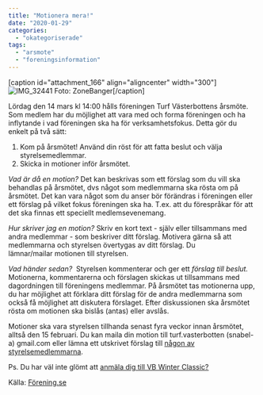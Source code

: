 ```yaml
---
title: "Motionera mera!"
date: "2020-01-29"
categories: 
  - "okategoriserade"
tags: 
  - "arsmote"
  - "foreningsinformation"
---
```


\[caption id="attachment\_166" align="aligncenter" width="300"\]![IMG_32441](https://turfvasterbotten.files.wordpress.com/2019/05/img_32441-e1557250199758.jpg?w=300) Foto: ZoneBanger\[/caption\]

Lördag den 14 mars kl 14:00 hålls föreningen Turf Västerbottens årsmöte. Som medlem har du möjlighet att vara med och forma föreningen och ha inflytande i vad föreningen ska ha för verksamhetsfokus. Detta gör du enkelt på två sätt:

1. Kom på årsmötet! Använd din röst för att fatta beslut och välja styrelsemedlemmar.
2. Skicka in motioner inför årsmötet.

_Vad är då en motion?_ Det kan beskrivas som ett förslag som du vill ska behandlas på årsmötet, dvs något som medlemmarna ska rösta om på årsmötet. Det kan vara något som du anser bör förändras i föreningen eller ett förslag på vilket fokus föreningen ska ha. T.ex. att du förespråkar för att det ska finnas ett speciellt medlemsevenemang.

_Hur skriver jag en motion?_ Skriv en kort text - själv eller tillsammans med andra medlemmar - som beskriver ditt förslag. Motivera gärna så att medlemmarna och styrelsen övertygas av ditt förslag. Du lämnar/mailar motionen till styrelsen.

_Vad händer sedan?_  Styrelsen kommenterar och ger ett _förslag till beslut._ Motionerna, kommentarerna och förslagen skickas ut tillsammans med dagordningen till föreningens medlemmar. På årsmötet tas motionerna upp, du har möjlighet att förklara ditt förslag för de andra medlemmarna som också få möjlighet att diskutera förslaget. Efter diskussionen ska årsmötet rösta om motionen ska bislås (antas) eller avslås.

Motioner ska vara styrelsen tillhanda senast fyra veckor innan årsmötet, alltså den 15 februari. Du kan maila din motion till turf.vasterbotten (snabel-a) gmail.com eller lämna ett utskrivet förslag till [någon av styrelsemedlemmarna](https://turfvasterbotten.wordpress.com/styrelsen/).

Ps. Du har väl inte glömt att [anmäla dig till VB Winter Classic?](https://turfvasterbotten.wordpress.com/vb-winter-classic-2020/)

Källa: [Förening.se](https://forening.se/fortroendevalda/styrelsen/planera-och-genomfora-arsmote/)

